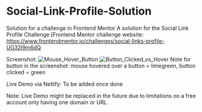 # Social-Link-Profile-Solution
Solution for a challenge in Frontend Mentor
A solution for the Social Link Profile Challenge [Frontend Mentor challenge website: https://www.frontendmentor.io/challenges/social-links-profile-UG32l9m6dQ

Screenshot:
![Mouse_Hover_Button](https://github.com/user-attachments/assets/e87d6c10-dbc7-4640-ab27-f5bcd5b13679)
![Button_Clicked_vs_Hover](https://github.com/user-attachments/assets/7410c46b-f7a2-4407-b977-275ca7d655fc)
Note for button in the screenshot: mouse hovered over a button = limegreen, button clicked = green

Live Demo via Netlify: To be added once done

Note: Live Demo might be replaced in the future due to limitations on a free account only having one domain or URL
